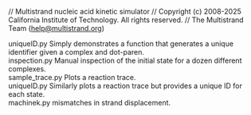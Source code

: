 // Multistrand nucleic acid kinetic simulator
// Copyright (c) 2008-2025 California Institute of Technology. All rights reserved.
// The Multistrand Team (help@multistrand.org)

uniqueID.py 			Simply demonstrates a function that generates a unique identifier given a complex and dot-paren.  
inspection.py			Manual inspection of the initial state for a dozen different complexes.  
sample_trace.py			Plots a reaction trace.  
uniqueID.py			Similarly plots a reaction trace but provides a unique ID for each state.  
machinek.py			mismatches in strand displacement.  
